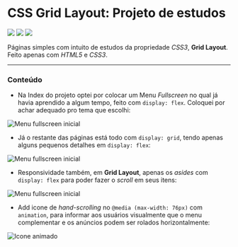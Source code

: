 # CSS Grid Layout: Projeto de estudos

<img src="https://img.shields.io/static/v1?label=build&message=HTML5&color=E34F26&style=for-the-badge&logo=html5"/>  <img src="https://img.shields.io/static/v1?label=build&message=css3&color=1572B6&style=for-the-badge&logo=css3"/> <img src="https://img.shields.io/static/v1?label=deployed&message=netlify&color=7159c1&style=for-the-badge&logo=netlify"/>

Páginas simples com intuito de estudos da propriedade *CSS3*, **Grid Layout**. 
Feito apenas com *HTML5* e *CSS3*.

------------

### Conteúdo
- Na Index do projeto optei por colocar um Menu *Fullscreen* no qual já havia aprendido a algum tempo, feito com `display: flex`. Coloquei por achar adequado pro tema que escolhi:
<img alt="Menu fullscreen inicial" title="Menu fullscreen inicial" src="https://media.giphy.com/media/MivXUemHbXJqno6wzL/giphy-downsized.gif" />

- Já o restante das páginas está todo com `display: grid`, tendo apenas alguns pequenos detalhes em `display: flex`:
<img alt="Menu fullscreen inicial" title="Menu fullscreen inicial" src="https://media.giphy.com/media/LVTnyv4FCcpwPvPquv/giphy.gif" />

- Responsividade também, em **Grid Layout**, apenas os *asides* com `display: flex` para poder fazer o *scroll* em seus itens:
<img alt="Menu fullscreen inicial" title="Menu fullscreen inicial" src="https://media.giphy.com/media/HQTMA9TdUXp6T14JwT/giphy-downsized.gif" />

- Add icone de *hand-scrolling* no `@media (max-width: 76px)` com `animation`, para informar aos usuários visualmente que o menu complementar e os anúncios podem ser rolados horizontalmente:
<img alt="Icone animado" title="Icone Animado" src="https://media.giphy.com/media/dqIkzDeBXmQA2IqcJC/giphy.gif" />
